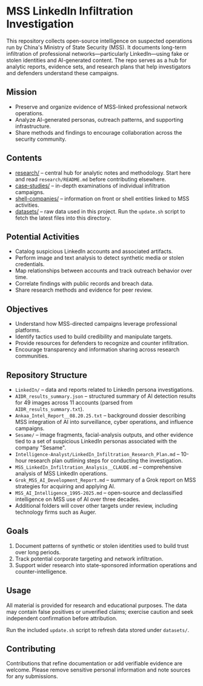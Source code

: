 # MSS LinkedIn Infiltration Investigation

This repository collects open-source intelligence on suspected operations run by China's Ministry of State Security (MSS). It documents long-term infiltration of professional networks—particularly LinkedIn—using fake or stolen identities and AI-generated content. The repo serves as a hub for analytic reports, evidence sets, and research plans that help investigators and defenders understand these campaigns.

## Mission

- Preserve and organize evidence of MSS-linked professional network operations.
- Analyze AI-generated personas, outreach patterns, and supporting infrastructure.
- Share methods and findings to encourage collaboration across the security community.

## Contents

- [research/](research/) – central hub for analytic notes and methodology. Start here and read `research/README.md` before contributing elsewhere.
- [case-studies/](case-studies/) – in-depth examinations of individual infiltration campaigns.
- [shell-companies/](shell-companies/) – information on front or shell entities linked to MSS activities.
- [datasets/](datasets/) – raw data used in this project. Run the `update.sh` script to fetch the latest files into this directory.

## Potential Activities

- Catalog suspicious LinkedIn accounts and associated artifacts.
- Perform image and text analysis to detect synthetic media or stolen credentials.
- Map relationships between accounts and track outreach behavior over time.
- Correlate findings with public records and breach data.
- Share research methods and evidence for peer review.

## Objectives

- Understand how MSS-directed campaigns leverage professional platforms.
- Identify tactics used to build credibility and manipulate targets.
- Provide resources for defenders to recognize and counter infiltration.
- Encourage transparency and information sharing across research communities.

## Repository Structure

 - `LinkedIn/` – data and reports related to LinkedIn persona investigations.
  - `AIDR_results_summary.json` – structured summary of AI detection results for 49 images across 11 accounts (parsed from `AIDR_results_summary.txt`).
  - `Ankaa_Intel_Report__08.20.25.txt` – background dossier describing MSS integration of AI into surveillance, cyber operations, and influence campaigns.
  - `Sesame/` – image fragments, facial-analysis outputs, and other evidence tied to a set of suspicious LinkedIn personas associated with the company "Sesame".
- `Intelligence-Analyst/LinkedIn_Infiltration_Research_Plan.md` – 10-hour research plan outlining steps for conducting the investigation.
- `MSS_LinkedIn_Infiltration_Analysis__CLAUDE.md` – comprehensive analysis of MSS LinkedIn operations.
- `Grok_MSS_AI_Development_Report.md` – summary of a Grok report on MSS strategies for acquiring and applying AI.
- `MSS_AI_Intelligence_1995-2025.md` – open-source and declassified intelligence on MSS use of AI over three decades.
- Additional folders will cover other targets under review, including technology firms such as Auger.

## Goals

1. Document patterns of synthetic or stolen identities used to build trust over long periods.
2. Track potential corporate targeting and network infiltration.
3. Support wider research into state-sponsored information operations and counter-intelligence.

## Usage

All material is provided for research and educational purposes. The data may contain false positives or unverified claims; exercise caution and seek independent confirmation before attribution.

Run the included `update.sh` script to refresh data stored under `datasets/`.

## Contributing

Contributions that refine documentation or add verifiable evidence are welcome. Please remove sensitive personal information and note sources for any submissions.

